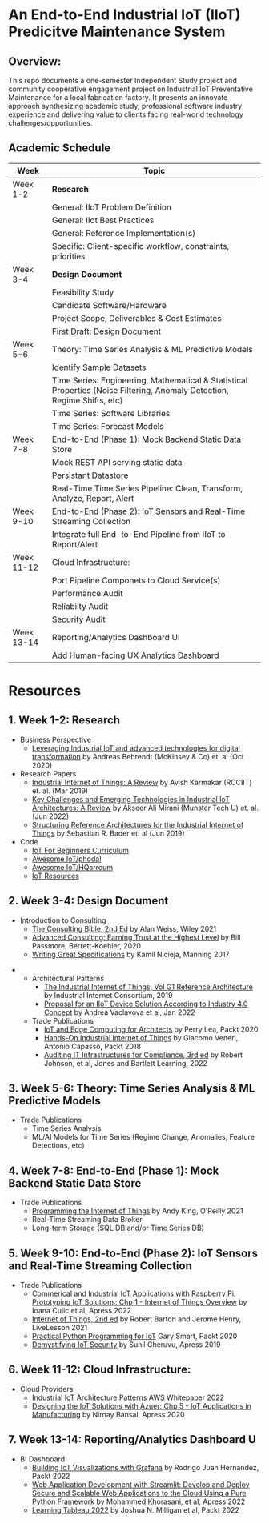 # An End-to-End Industrial IoT (IIoT) Predicitve Maintenance System

## Overview:

This repo documents a one-semester Independent Study project and community cooperative engagement project on Industrial IoT Preventative Maintenance for a local fabrication factory. It presents an innovate approach synthesizing academic study, professional software industry experience and delivering value to clients facing real-world technology challenges/opportunities.



## Academic Schedule


| Week | Topic |
| --- | --- |
| Week 1-2 | **Research** | 
| | General: IIoT Problem Definition |
| | General: IIot Best Practices |
| | General: Reference Implementation(s) |
| | Specific: Client-specific workflow, constraints, priorities |
| Week 3-4 | **Design Document** |
| | Feasibility Study |
| | Candidate Software/Hardware |
| | Project Scope, Deliverables & Cost Estimates |
| | First Draft: Design Document |
| Week 5-6 | Theory: Time Series Analysis & ML Predictive Models |
| | Identify Sample Datasets |
| | Time Series: Engineering, Mathematical & Statistical Properties (Noise Filtering, Anomaly Detection, Regime Shifts, etc)|
| | Time Series: Software Libraries |
| | Time Series: Forecast Models |
| Week 7-8 | End-to-End (Phase 1): Mock Backend Static Data Store |
| | Mock REST API serving static data |
| | Persistant Datastore |
| | Real-Time Time Series Pipeline: Clean, Transform, Analyze, Report, Alert |
| Week 9-10 | End-to-End (Phase 2): IoT Sensors and Real-Time Streaming Collection |
| | Integrate full End-to-End Pipeline from IIoT to Report/Alert
| Week 11-12 | Cloud Infrastructure:  |
| | Port Pipeline Componets to Cloud Service(s) |
| | Performance Audit |
| | Reliabilty Audit |
| | Security Audit |
| Week 13-14 | Reporting/Analytics Dashboard UI |
| | Add Human-facing UX Analytics Dashboard |




# Resources

##  1. **Week 1-2: Research**
  * Business Perspective
    - [Leveraging Industrial IoT and advanced technologies for digital transformation](https://www.mckinsey.com/~/media/mckinsey/business%20functions/mckinsey%20digital/our%20insights/a%20manufacturers%20guide%20to%20generating%20value%20at%20scale%20with%20iiot/leveraging-industrial-iot-and-advanced-technologies-for-digital-transformation.pdf) by Andreas Behrendt (McKinsey & Co) et. al (Oct 2020)
  * Research Papers
    - [Industrial Internet of Things: A Review](https://www.researchgate.net/publication/336439752_Industrial_Internet_of_Things_A_Review) by Avish Karmakar (RCCIIT)
 et. al. (Mar 2019)
    - [Key Challenges and Emerging Technologies in Industrial IoT
Architectures: A Review](https://www.mdpi.com/1424-8220/22/15/5836) by Akseer Ali Mirani (Munster Tech U) et. al. (Jun 2022)
    - [Structuring Reference Architectures for the Industrial Internet of Things](https://www.mdpi.com/1999-5903/11/7/151) by Sebastian R. Bader et. al (Jun 2019)
  * Code
    - [IoT For Beginners Curriculum](https://github.com/microsoft/IoT-For-Beginners)
    - [Awesome IoT/phodal](https://github.com/phodal/awesome-iot)
    - [Awesome IoT/HQarroum](https://github.com/HQarroum/awesome-iot)
    - [IoT Resources](https://github.com/kevinwlu/iot)

## 2. Week 3-4: Design Document
  * Introduction to Consulting
    - [The Consulting Bible, 2nd Ed](https://learning.oreilly.com/library/view/the-consulting-bible/9781119776871/) by Alan Weiss, Wiley 2021
    - [Advanced Consulting: Earning Trust at the Highest Level](https://learning.oreilly.com/library/view/advanced-consulting/9781523088089/) by Bill Passmore, Berrett-Koehler, 2020
    - [Writing Great Specifications](https://learning.oreilly.com/library/view/writing-great-specifications/9781617294105/) by Kamil Nicieja, Manning 2017
- * Architectural Patterns
    - [The Industrial Internet of Things, Vol G1 Reference Architecture](https://www.iiconsortium.org/pdf/IIRA-v1.9.pdf) by Industrial Internet Consortium, 2019
    - [Proposal for an IIoT Device Solution According to Industry
4.0 Concept](https://pubmed.ncbi.nlm.nih.gov/35009868/) by Andrea Vaclavova et al, Jan 2022
  * Trade Publications
    - [IoT and Edge Computing for Architects](https://learning.oreilly.com/library/view/iot-and-edge/9781839214806/) by Perry Lea, Packt 2020
    - [Hands-On Industrial Internet of Things](https://learning.oreilly.com/library/view/hands-on-industrial-internet/9781789537222/) by Giacomo Veneri, Antonio Capasso, Packt 2018
    - [Auditing IT Infrastructures for Compliance, 3rd ed](https://learning.oreilly.com/library/view/auditing-it-infrastructures/9781284236613/) by Robert Johnson, et al, Jones and Bartlett Learning, 2022
## 3. Week 5-6: Theory: Time Series Analysis & ML Predictive Models
  * Trade Publications
      - Time Series Analysis
      - ML/AI Models for Time Series (Regime Change, Anomalies, Feature Detections, etc)
  
## 4. Week 7-8: End-to-End (Phase 1): Mock Backend Static Data Store
  * Trade Publications
    - [Programming the Internet of Things](https://learning.oreilly.com/library/view/programming-the-internet/9781492081401/) by Andy King, O'Reilly 2021
    - Real-Time Streaming Data Broker
    - Long-term Storage (SQL DB and/or Time Series DB)
## 5. Week 9-10: End-to-End (Phase 2): IoT Sensors and Real-Time Streaming Collection
  * Trade Publications
    - [Commerical and Industrial IoT Applications with Raspberry Pi: Prototyping IoT Solutions: Chp 1 - Internet of Things Overview](https://learning.oreilly.com/library/view/commercial-and-industrial/9781484252963/html/481978_1_En_1_Chapter.xhtml) by Ioana Culic et al, Apress 2022
    - [Internet of Things, 2nd ed](https://learning.oreilly.com/videos/internet-of-things/9780137592135/) by Robert Barton and Jerome Henry, LiveLesson 2021
    - [Practical Python Programming for IoT](https://learning.oreilly.com/library/view/practical-python-programming/9781838982461/) Gary Smart, Packt 2020
    - [Demystifying IoT Security](https://learning.oreilly.com/library/view/demystifying-internet-of/9781484228968/) by Sunil Cheruvu, Apress 2019
## 6. Week 11-12: Cloud Infrastructure: 
  * Cloud Providers
    - [Industrial IoT Architecture Patterns](https://docs.aws.amazon.com/whitepapers/latest/industrial-iot-architecture-patterns/industrial-iot-architecture-patterns.pdf) AWS Whitepaper 2022
    - [Designing the IoT Solutions with Azuer: Chp 5 - IoT Applications in Manufacturing](https://learning.oreilly.com/library/view/designing-internet-of/9781484260418/html/491651_1_En_5_Chapter.xhtml) by Nirnay Bansal, Apress 2020
## 7. Week 13-14: Reporting/Analytics Dashboard U
  - BI Dashboard
    - [Building IoT Visualizations with Grafana](https://learning.oreilly.com/library/view/building-iot-visualizations/9781803236124/) by Rodrigo Juan Hernandez, Packt 2022
    - [Web Application Development with Streamlit: Develop and Deploy Secure and Scalable Web Applications to the Cloud Using a Pure Python Framework](https://learning.oreilly.com/library/view/web-application-development/9781484281116/) by Mohammed Khorasani, et al, Apress 2022
    - [Learning Tableau 2022](https://learning.oreilly.com/library/view/learning-tableau-2022/9781801072328/) by Joshua N. Milligan et al, Packt 2022


